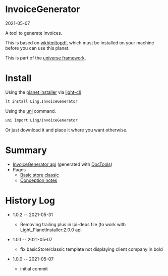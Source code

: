 InvoiceGenerator
===========
2021-05-07



A tool to generate invoices.

This is based on [wkhtmltopdf](https://wkhtmltopdf.org/), which must be installed on your machine before you can use this planet.


This is part of the [universe framework](https://github.com/karayabin/universe-snapshot).


Install
==========

Using the [planet installer](https://github.com/lingtalfi/Light_PlanetInstaller) via [light-cli](https://github.com/lingtalfi/Light_Cli)
```bash
lt install Ling.InvoiceGenerator
```

Using the [uni](https://github.com/lingtalfi/universe-naive-importer) command.
```bash
uni import Ling/InvoiceGenerator
```

Or just download it and place it where you want otherwise.






Summary
===========
- [InvoiceGenerator api](https://github.com/lingtalfi/InvoiceGenerator/blob/master/doc/api/Ling/InvoiceGenerator.md) (generated with [DocTools](https://github.com/lingtalfi/DocTools))
- Pages
    - [Basic store classic](https://github.com/lingtalfi/InvoiceGenerator/blob/master/doc/pages/basic_store-classic.md)
    - [Conception notes](https://github.com/lingtalfi/InvoiceGenerator/blob/master/doc/pages/conception-notes.md)






History Log
=============

- 1.0.2 -- 2021-05-31

    - Removing trailing plus in lpi-deps file (to work with Light_PlanetInstaller:2.0.0 api

- 1.0.1 -- 2021-05-07

    - fix basicStore/classic template not displaying client company in bold
  
- 1.0.0 -- 2021-05-07

    - initial commit